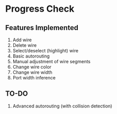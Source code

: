 # Progress Check

## Features Implemented

1. Add wire
2. Delete wire
3. Select/deselect (highlight) wire
4. Basic autorouting
5. Manual adjustment of wire segments
6. Change wire color
7. Change wire width
8. Port width inference

## TO-DO

1. Advanced autorouting (with collision detection)
